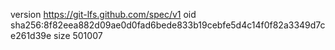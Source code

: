 version https://git-lfs.github.com/spec/v1
oid sha256:8f82eea882d09ae0d0fad6bede833b19cebfe5d4c14f0f82a3349d7ce261d39e
size 501007
